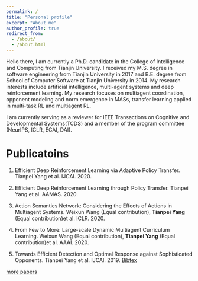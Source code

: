 ```yaml
---
permalink: /
title: "Personal profile"
excerpt: "About me"
author_profile: true
redirect_from: 
  - /about/
  - /about.html
---
```



Hello there, I am currently a Ph.D. candidate in the College of Intelligence and Computing from Tianjin University. I received my M.S. degree in software engineering from Tianjin University in 2017 and B.E. degree from School of Computer Software at Tianjin University in 2014. My research interests include artificial intelligence, multi-agent systems and deep reinforcement learning. My research focuses on multiagent coordination, opponent modeling and norm emergence in MASs, transfer learning applied in multi-task RL and multiagent RL.

I am currently serving as a reviewer for IEEE Transactions on Cognitive and Developmental Systems(TCDS) and a member of the program committee (NeurIPS, ICLR, ECAI, DAI).

Publicatoins
======

1. Efficient Deep Reinforcement Learning via Adaptive Policy Transfer. Tianpei Yang et al. IJCAI. 2020.

2. Efficient Deep Reinforcement Learning through Policy Transfer. Tianpei Yang et al. AAMAS. 2020.

3. Action Semantics Network: Considering the Effects of Actions in Multiagent Systems. Weixun Wang (Equal contribution), **Tianpei Yang** (Equal contribution)et al. ICLR. 2020.

4. From Few to More: Large-scale Dynamic Multiagent Curriculum Learning. Weixun Wang (Equal contribution), **Tianpei Yang** (Equal contribution)et al. AAAI. 2020.

5. Towards Efficient Detection and Optimal Response against Sophisticated Opponents. Tianpei Yang et al. IJCAI. 2019. [Bibtex](http://tianpeiyang.github.io/files/ijcai_bayes_tomop.bib) 

<a href="https://tianpeiyang.github.io/publications">more papers</a>

